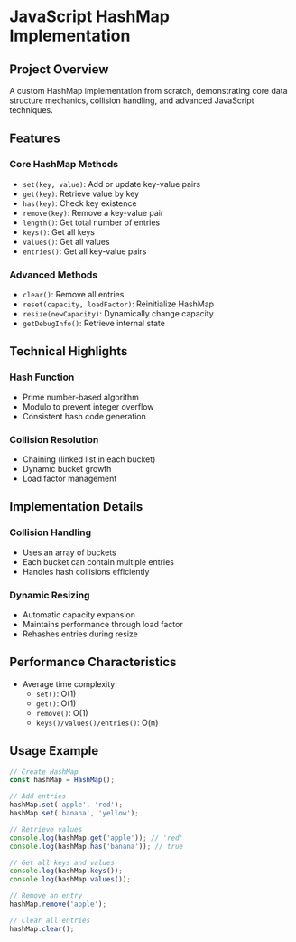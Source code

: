 # JavaScript HashMap Implementation

## Project Overview
A custom HashMap implementation from scratch, demonstrating core data structure mechanics, collision handling, and advanced JavaScript techniques.

## Features

### Core HashMap Methods
- `set(key, value)`: Add or update key-value pairs
- `get(key)`: Retrieve value by key
- `has(key)`: Check key existence
- `remove(key)`: Remove a key-value pair
- `length()`: Get total number of entries
- `keys()`: Get all keys
- `values()`: Get all values
- `entries()`: Get all key-value pairs

### Advanced Methods
- `clear()`: Remove all entries
- `reset(capacity, loadFactor)`: Reinitialize HashMap
- `resize(newCapacity)`: Dynamically change capacity
- `getDebugInfo()`: Retrieve internal state

## Technical Highlights

### Hash Function
- Prime number-based algorithm
- Modulo to prevent integer overflow
- Consistent hash code generation

### Collision Resolution
- Chaining (linked list in each bucket)
- Dynamic bucket growth
- Load factor management

## Implementation Details

### Collision Handling
- Uses an array of buckets
- Each bucket can contain multiple entries
- Handles hash collisions efficiently

### Dynamic Resizing
- Automatic capacity expansion
- Maintains performance through load factor
- Rehashes entries during resize

## Performance Characteristics
- Average time complexity:
  - `set()`: O(1)
  - `get()`: O(1)
  - `remove()`: O(1)
  - `keys()/values()/entries()`: O(n)

## Usage Example

```javascript
// Create HashMap
const hashMap = HashMap();

// Add entries
hashMap.set('apple', 'red');
hashMap.set('banana', 'yellow');

// Retrieve values
console.log(hashMap.get('apple')); // 'red'
console.log(hashMap.has('banana')); // true

// Get all keys and values
console.log(hashMap.keys()); 
console.log(hashMap.values());

// Remove an entry
hashMap.remove('apple');

// Clear all entries
hashMap.clear();
